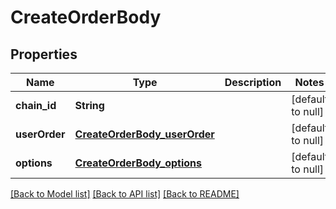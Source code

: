 # CreateOrderBody
## Properties

| Name | Type | Description | Notes |
|------------ | ------------- | ------------- | -------------|
| **chain\_id** | **String** |  | [default to null] |
| **userOrder** | [**CreateOrderBody_userOrder**](CreateOrderBody_userOrder.md) |  | [default to null] |
| **options** | [**CreateOrderBody_options**](CreateOrderBody_options.md) |  | [default to null] |

[[Back to Model list]](../README.md#documentation-for-models) [[Back to API list]](../README.md#documentation-for-api-endpoints) [[Back to README]](../README.md)

